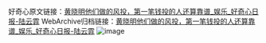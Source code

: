 好奇心原文链接：[黄晓明他们做的风投，第一笔钱投的人还算靠谱_娱乐_好奇心日报-陆云霏](https://www.qdaily.com/articles/2574.html)
WebArchive归档链接：[黄晓明他们做的风投，第一笔钱投的人还算靠谱_娱乐_好奇心日报-陆云霏](http://web.archive.org/web/20190623151210/https://www.qdaily.com/articles/2574.html)
![image](http://ww3.sinaimg.cn/large/007d5XDply1g3v6ddypy5j30u02nh7wh)